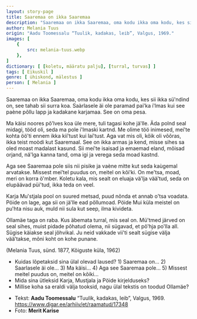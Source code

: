 ```yaml
---
layout: story-page
title: Saaremaa on ikka Saaremaa
description: "Saaremaa on ikka Saaremaa, oma kodu ikka oma kodu, kes sii ikka sü‛ndind on, see tahab sii surra koa"
author: Melania Tuus
origin: "Aadu Toomessalu “Tuulik, kadakas, leib”, Valgus, 1969."
images: [
    {
        src: melania-tuus.webp
    },
]
dictionary: [ [koletu, määratu palju], [turral, turvas] ]
tags: [ Eikuskil ]
genre: [ ühiskond, mälestus ]
person: [ Melania ]
---
```


<!-- # {{$doc.title}} -->

Saaremaa on ikka Saaremaa, oma kodu ikka oma kodu, kes sii ikka sü‛ndind on, see tahab sii surra koa. Saàrlasele äi ole paramad pai‛ka i‛lmas kui see paène põllu lapp ja kadakane karjamaa. See on oma pesa.

Ma käisi noores põ‛lves koa üle mere, tuli tagasi kohe jä‛lle. Äda polnd seal midagi, tööd oli, seda ma pole i‛lmaski kartnd. Me olime töö inimesed, mei‛te kohta öö'ti ennem ikka kii‛tust kui lai‛tust. Aga vat mis oli, kõik oli võõras, ikka teist moòdi kut Saaremaal. See on ikka armas ja kend, misse sihes sa oled moast madalast kasund. Sii mei‛te isaisad ja emaemad eland, mõisad orjand, nä'lga kanna tand, oma igi ja verega seda moad kastnd.

Aga see Saaremaa pole siis nii pisike ja vaène mitte kut seda kaùgemal arvatakse. Missest mei‛tel puudus on, meitel on kõi‛ki. On me'tsa, moad, meri on korra ö‛mber. Koletu kala, mis sealt on eluaja vä‛lja vää‛tud, seda on elupäävad püi'tud, ikka teda on veel.

Karja Mu‛stjala pool on suured metsad, puud nõnda et annab o'tsa voadata. Pöide on lage, aga sii on jä‛lle ead põllumoad. Pöide Mui küla meistel on pu‛hta nisu auk, muld nii sula kut seep, ilma kivideta.

Ollamäe taga on raba. Kus äbemata turral, mis seal on. Mü'tmed järved on seal sihes, muist pidade põhatud olema, nii sügavad, et põ‛hja po‛lla all. Sügise käiakse seal jõhvikal. Ju neid vakkade vii'ti sealt sügise välja vää‛takse, mõni koht on kohe punane.


<story-author :author="author" :origin="origin"></story-author>

(Melania Tuus, sünd. 1877, Kõiguste küla, 1962)


<details-wrapper summary="Mis mõtted tekkisid?">

- Kuidas lõpetaksid sina ülal olevad laused? 1) Saaremaa on… 2) Saarlasele äi ole… 3) Ma käisi… 4) Aga see Saaremaa pole… 5) Missest meitel puudus on, meitel on kõiki…
- Mida sina ütleksid Karja, Mustjala ja Pöide kirjelduseks?
- Millise koha sa eraldi välja tooksid, nagu ülal tekstis on toodud Ollamäe?

</details-wrapper>


<details-wrapper summary="Allikad" class="text-sm" icon="icon-park-outline:document-folder">

- Tekst: **Aadu Toomessalu** “Tuulik, kadakas, leib”, Valgus, 1969. https://www.digar.ee/arhiiv/et/raamatud/17348
- Foto: **Merit Karise**

</details-wrapper>
